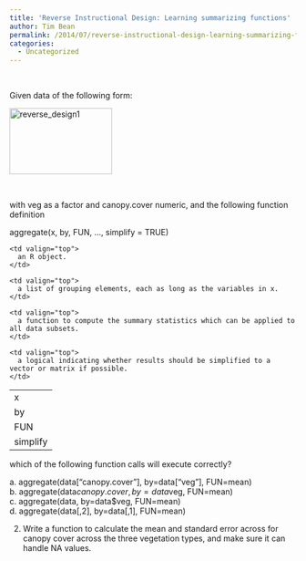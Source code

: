 ```yaml
---
title: 'Reverse Instructional Design: Learning summarizing functions'
author: Tim Bean
permalink: /2014/07/reverse-instructional-design-learning-summarizing-functions/
categories:
  - Uncategorized
---
```

&nbsp;

Given data of the following form:

[<img class="alignnone  wp-image-8323" alt="reverse_design1" src="/software-carpentry-training-website/uploads/2014/07/reverse_design1-300x194.png" width="180" height="116" />][1]

&nbsp;

with veg as a factor and canopy.cover numeric, and the following function definition

aggregate(x, by, FUN, &#8230;, simplify = TRUE)

<table cellspacing="0" cellpadding="0">
  <tr>
    <td valign="top">
      x
    </td>
    
    <td valign="top">
      an R object.
    </td>
  </tr>
  
  <tr>
    <td valign="top">
      by
    </td>
    
    <td valign="top">
      a list of grouping elements, each as long as the variables in x.
    </td>
  </tr>
  
  <tr>
    <td valign="top">
      FUN
    </td>
    
    <td valign="top">
      a function to compute the summary statistics which can be applied to all data subsets.
    </td>
  </tr>
  
  <tr>
    <td valign="top">
      simplify
    </td>
    
    <td valign="top">
      a logical indicating whether results should be simplified to a vector or matrix if possible.
    </td>
  </tr>
</table>

which of the following function calls will execute correctly?

a. aggregate(data[&#8220;canopy.cover&#8221;], by=data[&#8220;veg&#8221;], FUN=mean)  
b. aggregate(data$canopy.cover, by=data$veg, FUN=mean)  
c. aggregate(data, by=data$veg, FUN=mean)  
d. aggregate(data[,2], by=data[,1], FUN=mean)

2. Write a function to calculate the mean and standard error across for canopy cover across the three vegetation types, and make sure it can handle NA values.

 [1]: /software-carpentry-training-website/uploads/2014/07/reverse_design1.png
